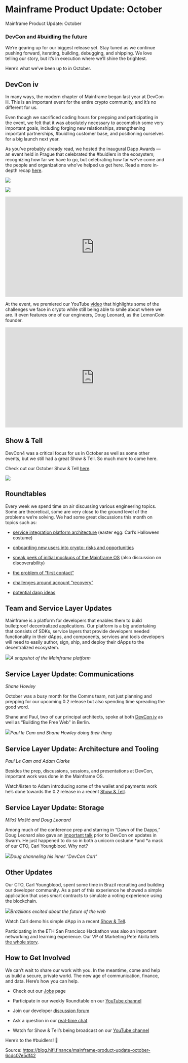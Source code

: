 
# Mainframe Product Update: October

Mainframe Product Update: October

### DevCon and #buidling the future

We’re gearing up for our biggest release yet. Stay tuned as we continue pushing forward, iterating, building, debugging, and shipping. We love telling our story, but it’s in execution where we’ll shine the brightest.

Here’s what we’ve been up to in October.

## DevCon iv

In many ways, the modern chapter of Mainframe began last year at DevCon iii. This is an important event for the entire crypto community, and it’s no different for us.

Even though we sacrificed coding hours for prepping and participating in the event, we felt that it was absolutely necessary to accomplish some very important goals, including forging new relationships, strengthening important partnerships, #buidling customer base, and positioning ourselves for a big launch next year.

As you’ve probably already read, we hosted the inaugural Dapp Awards — an event held in Prague that celebrated the #buidlers in the ecosystem; recognizing how far we have to go, but celebrating how far we’ve come and the people and organizations who’ve helped us get here. Read a more in-depth recap [here](https://medium.com/@austinmcraig/devcon-recap-dappawards-and-more-e08eb59c2130).

![](../images/2018-11-16_mainframe-product-update-october/0_X9nq9gwkpvJYzS7M)

![](../images/2018-11-16_mainframe-product-update-october/0_RQ2H9Fd5tLa_6c6z)

<center><iframe width="560" height="315" src="https://www.youtube.com/embed/3fCL1zcZsFI" frameborder="0" allowfullscreen></iframe></center>

At the event, we premiered our YouTube [video](https://www.youtube.com/watch?v=XVZxjVJz4ds) that highlights some of the challenges we face in crypto while still being able to smile about where we are. It even features one of our engineers, Doug Leonard, as the LemonCoin founder.

<center><iframe width="560" height="315" src="https://www.youtube.com/embed/XVZxjVJz4ds" frameborder="0" allowfullscreen></iframe></center>

## Show & Tell

DevCon4 was a critical focus for us in October as well as some other events, but we still had a great Show & Tell. So much more to come here.

Check out our October Show & Tell [here](https://youtu.be/jj3gLRtwBUc).

![](../images/2018-11-16_mainframe-product-update-october/1_SRevyo1NupVuEn9zsRIZWg@2x.jpeg)

## Roundtables

Every week we spend time on air discussing various engineering topics. Some are theoretical, some are very close to the ground level of the problems we’re solving. We had some great discussions this month on topics such as:

* [service integration platform architecture](https://youtu.be/PRFQL2TjVGQ?t=776) (easter egg: Carl’s Halloween costume)

* [onboarding new users into crypto: risks and opportunities](https://youtu.be/PRFQL2TjVGQ?t=2051)

* [sneak peek of initial mockups of the Mainframe OS](https://youtu.be/e7aO1Iieh4A?t=284) (also discussion on discoverability)

* [the problem of “first contact”](https://youtu.be/MqptbgZMuqw?t=80)

* [challenges around account “recovery”](https://youtu.be/eaxoJ0jTMps?t=141)

* [potential dapp ideas](https://youtu.be/eaxoJ0jTMps?t=1235)

## Team and Service Layer Updates

Mainframe is a platform for developers that enables them to build bulletproof decentralized applications. Our platform is a big undertaking that consists of SDKs, service layers that provide developers needed functionality in their dApps, and components, services and tools developers will need to easily author, sign, ship, and deploy their dApps to the decentralized ecosystem.

![](../images/2018-11-16_mainframe-product-update-october/1_8-zbmvnvB-XzzytNmPZ3Nw.png)*A snapshot of the Mainframe platform*

## Service Layer Update: Communications

*Shane Howley*

October was a busy month for the Comms team, not just planning and prepping for our upcoming 0.2 release but also spending time spreading the good word.

Shane and Paul, two of our principal architects, spoke at both [DevCon iv](https://twitter.com/FaridRached/status/1058682429630750720) as well as “Building the Free Web” in Berlin.

![](../images/2018-11-16_mainframe-product-update-october/1_oCyuxWvILZf3TeGx21jnCA.png)*Paul le Cam and Shane Howley doing their thing*

## Service Layer Update: Architecture and Tooling

*Paul Le Cam and Adam Clarke*

Besides the prep, discussions, sessions, and presentations at DevCon, important work was done in the Mainframe OS.

Watch/listen to Adam introducing some of the wallet and payments work he’s done towards the 0.2 release in a recent [Show & Tell](https://m.youtube.com/watch?t=1560&v=jj3gLRtwBUc&feature=youtu.be).

## Service Layer Update: Storage

*Miloš Mošić and Doug Leonard*

Among much of the conference prep and starring in “Dawn of the Dapps,” Doug Leonard also gave an [important talk](https://twitter.com/_samuelgbrooks/status/1056916304979025920) prior to DevCon on updates in Swarm. He just happened to do so in both a unicorn costume *and *a mask of our CTO, Carl Youngblood. Why not?

![](../images/2018-11-16_mainframe-product-update-october/0_GMyVAHU2K9JkGCEg.jpg)*Doug channeling his inner “DevCon Carl”*

## Other Updates

Our CTO, Carl Youngblood, spent some time in Brazil recruiting and building our developer community. As a part of this experience he showed a simple application that uses smart contracts to simulate a voting experience using the blockchain.

![](../images/2018-11-16_mainframe-product-update-october/0_qgY7QutTBSe_NKx1.jpg)*Brazilians excited about the future of the web*

Watch Carl demo his simple dApp in a recent [Show & Tell](https://m.youtube.com/watch?t=280&v=jj3gLRtwBUc&feature=youtu.be).

Participating in the ETH San Francisco Hackathon was also an important networking and learning experience. Our VP of Marketing Pete Abilla tells [the whole story](https://blog.mainframe.com/just-buidl-eth-san-francisco-hackathon-ae16dc0ffb92).

## How to Get Involved

We can’t wait to share our work with you. In the meantime, come and help us build a secure, private world. The new age of communication, finance, and data. Here’s how you can help.

* Check out our [Jobs](https://mainframe.com/jobs) page

* Participate in our weekly Roundtable on our [YouTube channel](http://youtube.com/channel/UCOhQaYVAUypRWHucouG3Sjg/)

* Join our developer [discussion forum](http://community.mainframe.com)

* Ask a question in our [real-time chat](https://gitter.im/MainframeHQ/Lobby)

* Watch for Show & Tell’s being broadcast on our [YouTube channel](http://youtube.com/channel/UCOhQaYVAUypRWHucouG3Sjg/)

Here’s to the #buidlers! 🥂


Source: https://blog.hifi.finance/mainframe-product-update-october-6cdc07e5df42
